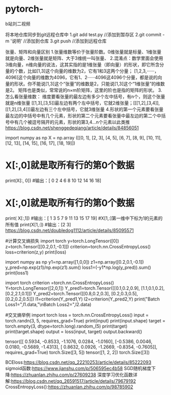 # pytorch-
b站刘二视频

将本地仓库同步到git远程仓库中
1.git add test.py //添加到暂存区
2.git commit -m '说明' //添加到仓库
3.git push //添加到远程仓库

张量、矩阵和向量区别
1.张量维数等价于张量阶数。0维张量就是标量、1维张量就是向量、2维张量就是矩阵、大于3维统一叫张量、
2.混淆点：数学里面会使用3维向量，n维向量的说法，这其实指的是1维张量（即向量）的形状，即它所含分量的个数，比如[1,3]这个向量的维数为2，它有1和3这两个分量；
[1,2,3,······，4096]这个向量的维数为4096，它有1、2······4096这4096个分量，都是说的向量的形状。你不能说[1,3]这个“张量”的维数是2，只能说[1,3]这个“1维张量”的维数是2。
矩阵也是类似，常常说的n×m阶矩阵，这里的阶也是指的矩阵的形状。
3.怎么看张量维数：
维度要看张量的最左边有多少个左中括号，有n个，则这个张量就是n维张量
[[1,3],[3,5]]最左边有两个左中括号，它就2维张量；[[[1,2],[3,4]],[[1,2],[3,4]]]最左边有三个左中括号，它就3维张量
4.形状的第一个元素要看张量最左边的中括号中有几个元素，形状的第二个元素要看张量中最左边的第二个中括号中有几个被逗号隔开的元素，形状的第3,4…n个元素以此类推
https://blog.csdn.net/shenggedeqiang/article/details/84856051

import numpy as np
X = np.array ([[0, 1], [2, 3], [4, 5], [6, 7], [8, 9], [10, 11], [12, 13], [14, 15], [16, 17], [18, 19]])
# X[:,0]就是取所有行的第0个数据
print(X[:, 0])
#输出：[ 0  2  4  6  8 10 12 14 16 18]
# X[:,0]就是取所有行的第0个数据
print( X[:,1])
#输出：[ 1  3  5  7  9 11 13 15 17 19]
#X[1,:]第一维中下标为1的元素的所有值
print(X[1,:])
#输出：[2 3]
https://blog.csdn.net/doubledog1112/article/details/85095571

#计算交叉熵损失
import torch
y=torch.LongTensor([0])
z=torch.Tensor([[0.2,0.1,-0.1]])
criterion=torch.nn.CrossEntropyLoss()
loss=criterion(z,y)
print(loss)

import numpy as np
y1=np.array([1,0,0])
z1=np.array([0.2,0.1,-0.1])
y_pred=np.exp(z1)/np.exp(z1).sum()
loss1=(-y1*np.log(y_pred)).sum()
print(loss1)

import torch
criterion =torch.nn.CrossEntropyLoss()
Y=torch.LongTensor([2,0,1])
Y_pred1=torch.Tensor([[0.1,0.2,0.9],
                      [1.1,0.1,0.2],
                      [0.2,2.1,0.1]])
Y_pred2=torch.Tensor([[0.8,0.2,0.3],
                      [0.2,0.3,0.5],
                      [0.2,0.2,0.5]])
l1=criterion(Y_pred1,Y)
l2=criterion(Y_pred2,Y)
print("Batch Loss1=",l1.data,"\nBatch Loss2=",l2.data)


#交叉熵举例
import torch
loss = torch.nn.CrossEntropyLoss()
input = torch.randn(3, 5, requires_grad=True)
print(input)
print(input.shape)
target = torch.empty(3, dtype=torch.long).random_(5)
print(target)
print(target.shape)
output = loss(input, target)
output.backward()

tensor([[ 0.5934, -0.8533, -1.1076,  0.0284, -1.0160],
        [-0.5386,  0.0046,  0.0180, -0.5689, -1.4313],
        [ 0.8632,  0.0926, -1.2669, -0.8354, -0.7605]], requires_grad=True)
torch.Size([3, 5])
tensor([1, 2, 2])
torch.Size([3])



BCEloss:https://blog.csdn.net/qq_22210253/article/details/85222093
sigmoid函数:https://www.jianshu.com/p/506595ec4b58
SGD随机梯度下降:https://zhuanlan.zhihu.com/p/27609238
深度学习优化函数详解:https://blog.csdn.net/qq_26591517/article/details/79679192
CrossEntropyLoss():https://zhuanlan.zhihu.com/p/98785902